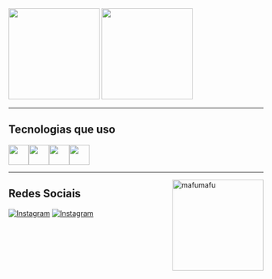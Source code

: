 <div>
    <img height="180em" src="https://github-readme-stats.vercel.app/api?username=LSkyl1ne&show_icons=true&theme=transparent"/>
    <img height="180em" src="https://github-readme-stats.vercel.app/api/top-langs/?username=LSkyl1ne&hide_progress=true&theme=transparent"/>
</div>

---

## Tecnologias que uso

<div style="display:flex">
          
<img width="40px" src="https://cdn.jsdelivr.net/gh/devicons/devicon/icons/python/python-original.svg" />
          
<img width="40px" src="https://cdn.jsdelivr.net/gh/devicons/devicon/icons/c/c-plain.svg" />

<img width="40px" src="https://cdn.jsdelivr.net/gh/devicons/devicon/icons/cplusplus/cplusplus-plain.svg" />

<img  width="40px" src="https://cdn.jsdelivr.net/gh/devicons/devicon/icons/arduino/arduino-original.svg" />          

</div>

---
<div>
    <img height="180cm" align="right" alt="mafumafu" src="https://media.tenor.com/oWgAV0WS7TsAAAAi/tongue-out-mafumafu.gif">
</div>

## Redes Sociais

[![Instagram](https://img.shields.io/badge/Instagram-E4405F?style=for-the-badge&logo=instagram&logoColor=white)](https://www.instagram.com/lucas1m_/)
[![Instagram](https://img.shields.io/badge/Facebook-1877F2?style=for-the-badge&logo=facebook&logoColor=white)](https://www.facebook.com/profile.php?id=61552139242076)
